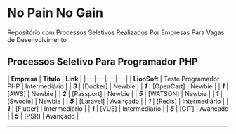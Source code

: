 # No Pain No Gain

Repositório com Processos Seletivos Realizados Por Empresas Para Vagas de Desenvolvimento

## Processos Seletivo Para Programador PHP

| **Empresa**  | **Titulo**  | **Link**  |
|---|---|---|---|
| **LionSoft** |    Teste Programador PHP  | Intermediário |
| **_3_** |    [Docker]  | Newbie  |
| **_1_** |    [OpenCart]  | Newbie |
| **_1_** |    [AWS]  | Newbie  |
| **_2_** |    [Passport]  | Newbie  |
| **_5_** |    [WATSON]  | Newbie  |
| **_1_** |    [Swoole]  | Newbie  |
| **_5_** |    [Laravel]  | Avançado  |
| **_1_** |    [Redis]  | Intermediário  |
| **_1_** |    [Flutter]  | Intermediário  |
| **_1_** |    [VUE]  | Intermediário  |
| **_5_** |    [GIT]  | Avançado  |
| **_5_** |    [PSR]  | Avançado  |

------------
